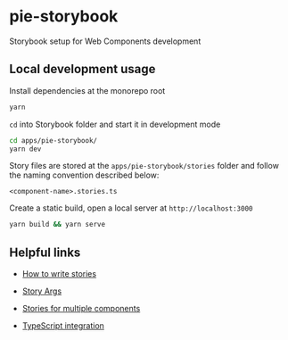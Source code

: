 # pie-storybook

Storybook setup for Web Components development

## Local development usage

Install dependencies at the monorepo root

```bash
yarn
```

`cd` into Storybook folder and start it in development mode

```bash
cd apps/pie-storybook/
yarn dev
```

Story files are stored at the `apps/pie-storybook/stories` folder and follow the naming convention described below:

`<component-name>.stories.ts`

Create a static build, open a local server at `http://localhost:3000`

```bash
yarn build && yarn serve
```

## Helpful links

- [How to write stories](https://storybook.js.org/docs/7.0/web-components/writing-stories/introduction)

- [Story Args](https://storybook.js.org/docs/7.0/web-components/writing-stories/args)

- [Stories for multiple components](https://storybook.js.org/docs/7.0/web-components/writing-stories/stories-for-multiple-components)

- [TypeScript integration](https://storybook.js.org/docs/7.0/web-components/configure/typescript)